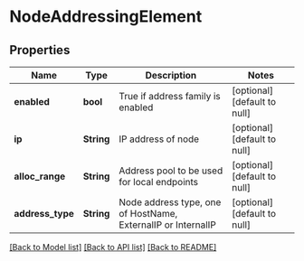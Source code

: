 # NodeAddressingElement

## Properties
Name | Type | Description | Notes
------------ | ------------- | ------------- | -------------
**enabled** | **bool** | True if address family is enabled | [optional] [default to null]
**ip** | **String** | IP address of node | [optional] [default to null]
**alloc_range** | **String** | Address pool to be used for local endpoints | [optional] [default to null]
**address_type** | **String** | Node address type, one of HostName, ExternalIP or InternalIP | [optional] [default to null]

[[Back to Model list]](../README.md#documentation-for-models) [[Back to API list]](../README.md#documentation-for-api-endpoints) [[Back to README]](../README.md)


